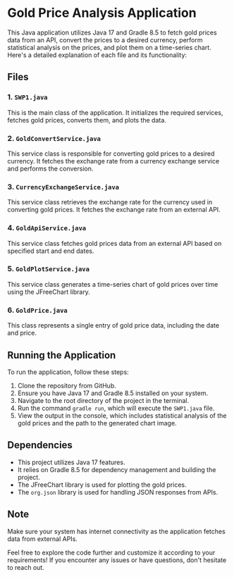 # Gold Price Analysis Application

This Java application utilizes Java 17 and Gradle 8.5 to fetch gold prices data from an API, convert the prices to a desired currency, perform statistical analysis on the prices, and plot them on a time-series chart. Here's a detailed explanation of each file and its functionality:

## Files

### 1. `SWP1.java`
This is the main class of the application. It initializes the required services, fetches gold prices, converts them, and plots the data.

### 2. `GoldConvertService.java`
This service class is responsible for converting gold prices to a desired currency. It fetches the exchange rate from a currency exchange service and performs the conversion.

### 3. `CurrencyExchangeService.java`
This service class retrieves the exchange rate for the currency used in converting gold prices. It fetches the exchange rate from an external API.

### 4. `GoldApiService.java`
This service class fetches gold prices data from an external API based on specified start and end dates.

### 5. `GoldPlotService.java`
This service class generates a time-series chart of gold prices over time using the JFreeChart library.

### 6. `GoldPrice.java`
This class represents a single entry of gold price data, including the date and price.

## Running the Application

To run the application, follow these steps:

1. Clone the repository from GitHub.
2. Ensure you have Java 17 and Gradle 8.5 installed on your system.
3. Navigate to the root directory of the project in the terminal.
4. Run the command `gradle run`, which will execute the `SWP1.java` file.
5. View the output in the console, which includes statistical analysis of the gold prices and the path to the generated chart image.

## Dependencies

- This project utilizes Java 17 features.
- It relies on Gradle 8.5 for dependency management and building the project.
- The JFreeChart library is used for plotting the gold prices.
- The `org.json` library is used for handling JSON responses from APIs.

## Note

Make sure your system has internet connectivity as the application fetches data from external APIs.

Feel free to explore the code further and customize it according to your requirements! If you encounter any issues or have questions, don't hesitate to reach out.
